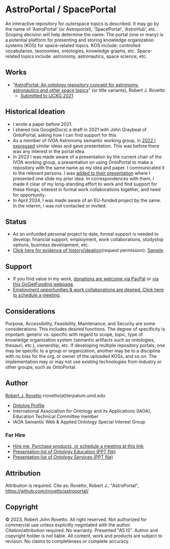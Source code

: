 # AstroPortal / SpacePortal 

An interactive repository for outerspace topics is described. It may go by the name of 'AstroPortal' (or Astroportal), 'SpacePortal', 'AstroHub', etc. Scoping decision will help determine the name. The portal (one or many) is a potential platform for presenting and storing knowledge organization systems (KOS) for space-related topics. KOS include: controlled vocabularies, taxonomies, ontologies, knowledge graphs, etc. Space-related topics include: astronomy, astronautics, space science, etc.

## Works
- "[AstroPortal: An ontology repository concept for astronomy, astronautics and other space topics](https://arxiv.org/abs/2309.10288)" (or title variants), Robert J. Rovetto
  - [Submitted to IJCKG 2021](https://github.com/rrovetto/rrovetto/blob/b73c71f5829a8be74dc6b63c5e382ec3d6dc21b9/affiliations-and-work/papers/astroportal/PROOF_ideation_astroportal_Rovetto_2021Submission_1.JPG) 
## Historical Ideation
- I wrote a paper before 2021.
- I shared (via GoogleDocs) a draft in 2021 with John Graybeal of OntoPortal, asking how I can find support for this
- As a member of IVOA Astronomy semantic working group, in [2022 I expressed](https://wiki.ivoa.net/twiki/bin/view/IVOA/SemanticsCalls-5) similar ideas and gave presentation. This was before there was any interest in the portal idea. 
- In 2023 I was made aware of a presentation by the current chair of the IVOA working group, a presentation on using OntoPortal to make a repository with the same name as my idea and paper. I communicated it to the relevant persons. I was [added to their presentation](https://wiki.ivoa.net/twiki/bin/view/IVOA/SemanticsCalls-5) where I presented one slide my prior idea. In correspondences with them, I made it clear of my long-standing effort to work and find support for these things,  interest in formal work collaborations together, and need for opportunity.
- In April 2024, I was made aware of an EU-funded project by the same. In the interim, I was not contacted or invited.
 
## Status
- As an unfunded personal project to date, formal support is needed to develop: financial support, employment, work collaborations, studyship options, business development, etc. 
- [Click here for evidence of history/ideation](https://docs.google.com/document/d/1RHi0eVzcCROwWmRBLHx_AwooBWoXdcaZ/edit?usp=drive_link&ouid=111552135481476528005&rtpof=true&sd=true)(request permission). [Sample](https://github.com/rrovetto/rrovetto/blob/f7de8dc5d1334c9daaf449e2a52e8faef6b24a49/affiliations-and-work/papers/astroportal/PROOF_ideation_astroportal_Rovetto_2021Submission_2.JPG)

## Support
- If you find value in my work, [donations are welcome via PayPal](https://tinyurl.com/donateViaPayPalrr) or [via this GoGetFunding webpage](https://gogetfunding.com/knowledge-organization-services-ontology-terminology-metadata-concept-analysis/). 
- [Employment opportunities & work collaborations are desired. Click here to schedule a meeting](https://tinyurl.com/hm8wu2sa). 

## Considerations
Purpose, Accessibility, Feasibility, Maintenance, and Security are some considerations. This includes desired functions. The degree of specificity is impotant: generic vs. specific with regard to scope, topic, type of knowledge organization system (semantic artifacts such as ontologies, thesauri, etc.), ownership, etc. If developing multiple repository portals, one may be specific to a group or organization, another may be to a discipline with no bias for the org. or owner of the uploaded KOSs, and so on. The implementation may or may not use existing technologies from industry or other groups, such as OntoPortal. 

## Author
[Robert J. Rovetto](https://orcid.org/0000-0003-3835-7817)
rrovetto(at)terpalum.umd.edu
* [Ontolog Profile](https://ontologforum.org/index.php/RobertRovetto)
* International Association for Ontology and its Applications (IAOA), Education Technical Committee member
* IAOA Semantic Web & Applied Ontology Special Interest Group

### For Hire
- [Hire me, Purchase products, or schedule a meeting at this link](https://tinyurl.com/yas7trzy)
- [Presentation list of Ontology Education (PPT file)](https://www.slideshare.net/RobertRovetto/ontology-courses-education)
- [Presentation list of Ontology Services (PPT file)](https://www.slideshare.net/RobertRovetto/ontology-services-238070099)

## Attribution
Attribution is required. Cite as: Rovetto, Robert J., "AstroPortal", https://github.com/rrovetto/astroportal/

## Copyright
© 2023, Robert John Rovetto. All right reserved.
Not authorized for commercial use unless explicitly negotiated with the author. Citation/attribution required.
No warranty. Presented "AS IS". Author and copyright holder is not liable. All content, work and products are subject to revision. No claims to completeness or complete accuracy.
